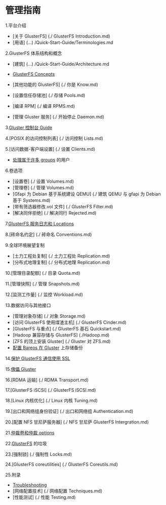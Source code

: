 # 管理指南

1.平台介绍

* [关于 GlusterFS] (./ GlusterFS Introduction.md)
* [用语] (...) /Quick-Start-Guide/Terminologies.md

	
2.GlusterFS 体系结构和概念

* [建筑] (...) /Quick-Start-Guide/Architecture.md

* [GlusterFS Concepts](./glossary.md)
* [其他功能的 GlusterFS] (./ 你是 Know.md)
* [设置信任存储池] (./ 存储 Pools.md)
* [编译 RPM] (./ 编译 RPMS.md)
* [管理 Gluster 服务] (./ 开始停止 Daemon.md)
	
3.[Gluster 控制台 Guide](./Console.md)

4.[POSIX 的访问控制列表] (./ 访问控制 Lists.md)

5.[访问数据-客户端设置] (./ 设置 Clients.md)
* [处理属于许多 groups](./Handling-of-users-with-many-groups.md) 的用户

6.卷选项

* [设置卷] (./ 设置 Volumes.md)
* [管理卷] (./ 管理 Volumes.md)
* [Gfapi 为 Debian 基于系统建设 QEMU] (./ 建筑 QEMU 与 gfapi 为 Debian 基于 Systems.md)
* [带有筛选器修改.vol 文件] (./ GlusterFS Filter.md)
* [解决同伴拒绝] (./ 解决同行 Rejected.md)
	
7.[GlusterFS 服务日志和 Locations](./Logging.md)

8.[砖命名约定] (./ 砖命名 Conventions.md)

9.全球环境展望复制

* [土力工程处复制] (./ 土力工程处 Replication.md)
* [分布式地理复制] (./ 分布式地理 Replication.md)
	
10.[管理目录配额] (./ 目录 Quota.md)

11.[管理快照] (./ 管理 Snapshots.md)

12.[监测工作量] (./ 监控 Workload.md)

13.数据访问与其他接口

* [管理对象存储] (./ 对象 Storage.md)
* [访问 GlusterFS 使用煤渣主机] (./ GlusterFS Cinder.md)
* [GlusterFS 与重点] (./ GlusterFS 基石 Quickstart.md)
* [Hadoop 兼容存储与 GlusterFS] (./Hadoop.md)
* [ZFS 的顶上安装 Gluster] (./ Gluster 对 ZFS.md)
* [配置 Bareos 在 Gluster](./Bareos.md) 上存储备份
	
14.[保护 GlusterFS 通信使用 SSL](./SSL.md)
	
15.[傀儡 Gluster](./Puppet.md)

16.[RDMA 运输] (./ RDMA Transport.md)
	
17.[GlusterFS iSCSI] (./ GlusterFS iSCSI.md)

18.[Linux 内核优化] (./ Linux 内核 Tuning.md)

19.[出口和网络组身份验证] (./ 出口和网络组 Authentication.md)

20.[配置 NFS 甘尼萨服务器] (./ NFS 甘尼萨 GlusterFS Intergration.md)

21.[仲裁卷和仲裁 options](./arbiter-volumes-and-quorum.md)

22.[GlusterFS](./Trash.md) 的垃圾

23.[强制锁] (./ 强制性 Locks.md)

24.[GlusterFS coreutilities] (./ GlusterFS Coreutils.md)

25.附录

* [Troubleshooting](./Troubleshooting.md)
* [网络配置技术] (./ 网络配置 Techniques.md)
* [性能测试] (./ 性能 Testing.md)

